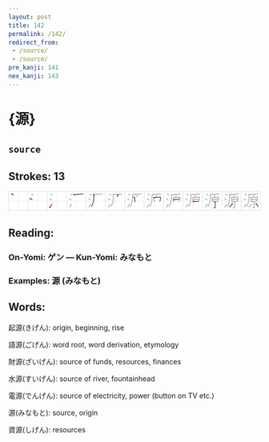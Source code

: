 ```yaml
---
layout: post
title: 142
permalink: /142/
redirect_from:
 - /source/
 - /source/
pre_kanji: 141
nex_kanji: 143
---
```


# {源}

## `source`

## Strokes: 13

<div class="stroke"><img src="../images/E6BA90.png" /></div>

## Reading:

### On-Yomi: ゲン &mdash; Kun-Yomi: みなもと

### Examples: 源 (みなもと)

## Words:

起源(きげん): origin, beginning, rise

語源(ごげん): word root, word derivation, etymology

財源(ざいげん): source of funds, resources, finances

水源(すいげん): source of river, fountainhead

電源(でんげん): source of electricity, power (button on TV etc.)

源(みなもと): source, origin

資源(しげん): resources
